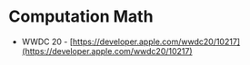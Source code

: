 #  Computation Math 

* WWDC 20 - [https://developer.apple.com/wwdc20/10217](https://developer.apple.com/wwdc20/10217)

